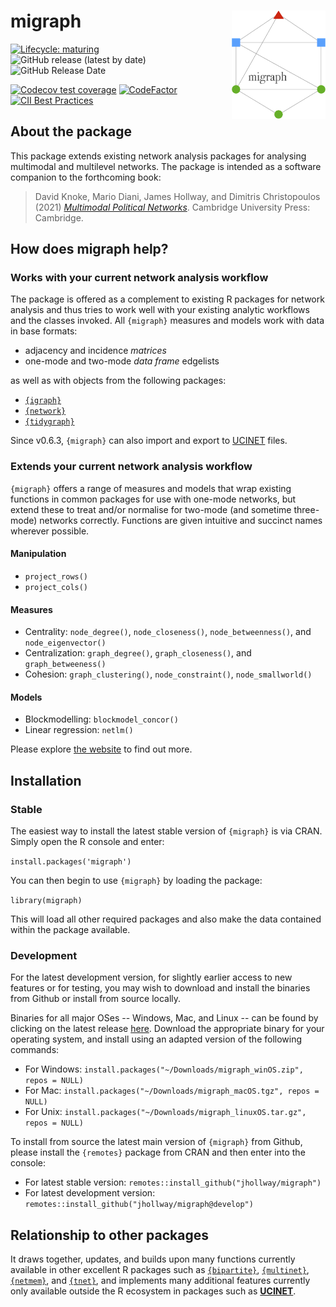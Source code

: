 
# migraph <img src="man/figures/logo.png" align="right" width="150"/>

<!-- badges: start -->
[![Lifecycle: maturing](https://img.shields.io/badge/lifecycle-maturing-blue.svg)](https://lifecycle.r-lib.org/articles/stages.html#maturing)
![GitHub release (latest by date)](https://img.shields.io/github/v/release/snlab-ch/migraph)
![GitHub Release Date](https://img.shields.io/github/release-date/snlab-ch/migraph)
<!-- ![GitHub issues](https://img.shields.io/github/issues-raw/snlab-ch/migraph) -->
<!-- [![HitCount](http://hits.dwyl.com/snlab-ch/migraph.svg)](http://hits.dwyl.com/snlab-ch/migraph) -->
[![Codecov test coverage](https://codecov.io/gh/snlab-ch/migraph/branch/main/graph/badge.svg)](https://codecov.io/gh/snlab-ch/migraph?branch=main)
[![CodeFactor](https://www.codefactor.io/repository/github/snlab-ch/migraph/badge)](https://www.codefactor.io/repository/github/snlab-ch/migraph)
[![CII Best Practices](https://bestpractices.coreinfrastructure.org/projects/4559/badge)](https://bestpractices.coreinfrastructure.org/projects/4559)
<!-- ![GitHub All Releases](https://img.shields.io/github/downloads/snlab-ch/migraph/total) -->
<!-- badges: end -->

## About the package

This package extends existing network analysis packages for analysing multimodal and multilevel networks.
The package is intended as a software companion to the forthcoming book:

> David Knoke, Mario Diani, James Hollway, and Dimitris Christopoulos (2021) [*Multimodal Political Networks*](https://www.cambridge.org/core/books/multimodal-political-networks/43EE8C192A1B0DCD65B4D9B9A7842128).
Cambridge University Press: Cambridge.

## How does migraph help?

### Works with your current network analysis workflow

The package is offered as a complement to existing R packages for network analysis
and thus tries to work well with your existing analytic workflows and the classes invoked.
All `{migraph}` measures and models work with data in base formats:

- adjacency and incidence _matrices_
- one-mode and two-mode _data frame_ edgelists

as well as with objects from the following packages:

- [`{igraph}`](https://igraph.org/r/)
- [`{network}`](http://statnet.org)
- [`{tidygraph}`](https://tidygraph.data-imaginist.com/index.html)

Since v0.6.3, `{migraph}` can also import and export to [UCINET](http://www.analytictech.com/archive/ucinet.htm) files.

### Extends your current network analysis workflow

`{migraph}` offers a range of measures and models that 
wrap existing functions in common packages for use with one-mode networks,
but extend these to treat and/or normalise for two-mode (and sometime three-mode) networks correctly.
Functions are given intuitive and succinct names wherever possible.

#### Manipulation

- `project_rows()`
- `project_cols()`

#### Measures

- Centrality: `node_degree()`, `node_closeness()`, `node_betweenness()`, and `node_eigenvector()`
- Centralization: `graph_degree()`, `graph_closeness()`, and `graph_betweeness()`
- Cohesion: `graph_clustering()`, `node_constraint()`, `node_smallworld()`

#### Models

- Blockmodelling: `blockmodel_concor()`
- Linear regression: `netlm()`

Please explore [the website](https://snlab-ch.github.io/migraph/) to find out more.

## Installation

### Stable

The easiest way to install the latest stable version of `{migraph}` is via CRAN.
Simply open the R console and enter:

`install.packages('migraph')`

You can then begin to use `{migraph}` by loading the package:

`library(migraph)`

This will load all other required packages and
also make the data contained within the package available.

### Development

For the latest development version, 
for slightly earlier access to new features or for testing,
you may wish to download and install the binaries from Github
or install from source locally.

Binaries for all major OSes -- Windows, Mac, and Linux -- 
can be found by clicking on the latest release [here](https://github.com/snlab-ch/migraph/releases/latest).
Download the appropriate binary for your operating system,
and install using an adapted version of the following commands:

- For Windows: `install.packages("~/Downloads/migraph_winOS.zip", repos = NULL)`
- For Mac: `install.packages("~/Downloads/migraph_macOS.tgz", repos = NULL)`
- For Unix: `install.packages("~/Downloads/migraph_linuxOS.tar.gz", repos = NULL)`

To install from source the latest main version of `{migraph}` from Github, 
please install the `{remotes}` package from CRAN and then enter into the console:

- For latest stable version: `remotes::install_github("jhollway/migraph")`
- For latest development version: `remotes::install_github("jhollway/migraph@develop")`

## Relationship to other packages

It draws together, updates, and builds upon many functions currently available in
other excellent R packages such as 
[`{bipartite}`](https://github.com/biometry/bipartite), 
[`{multinet}`](https://CRAN.R-project.org/package=multinet), 
[`{netmem}`](https://github.com/anespinosa/netmem), 
and [`{tnet}`](https://toreopsahl.com/tnet/),
and implements many additional features currently only available outside the R ecosystem
in packages such as [**UCINET**](https://sites.google.com/site/ucinetsoftware/downloads).
